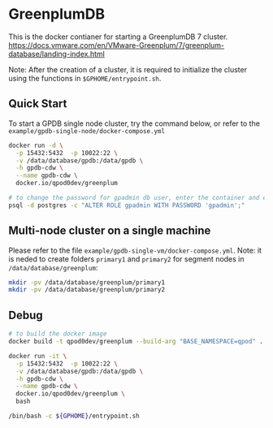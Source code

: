 # GreenplumDB

This is the docker contianer for starting a GreenplumDB 7 cluster.
https://docs.vmware.com/en/VMware-Greenplum/7/greenplum-database/landing-index.html

Note: After the creation of a cluster, it is required to initialize the cluster using the functions in `$GPHOME/entrypoint.sh`.

## Quick Start

To start a GPDB single node cluster, try the command below, or refer to the `example/gpdb-single-node/docker-compose.yml`

```bash
docker run -d \
  -p 15432:5432  -p 10022:22 \
  -v /data/database/gpdb:/data/gpdb \
  -h gpdb-cdw \
  --name gpdb-cdw \
  docker.io/qpod0dev/greenplum

# to change the password for gpadmin db user, enter the container and execute the command below.
psql -d postgres -c "ALTER ROLE gpadmin WITH PASSWORD 'gpadmin';"
```

## Multi-node cluster on a single machine

Please refer to the file `example/gpdb-single-vm/docker-compose.yml`.
Note: it is neded to create folders `primary1` and `primary2` for segment nodes in `/data/database/greenplum`:

```bash
mkdir -pv /data/database/greenplum/primary1
mkdir -pv /data/database/greenplum/primary2
```

## Debug

```bash
# to build the docker image
docker build -t qpod0dev/greenplum --build-arg "BASE_NAMESPACE=qpod" .

docker run -it \
  -p 15432:5432  -p 10022:22 \
  -v /data/database/gpdb:/data/gpdb \
  -h gpdb-cdw \
  --name gpdb-cdw \
  docker.io/qpod0dev/greenplum \
  bash

/bin/bash -c ${GPHOME}/entrypoint.sh
```
